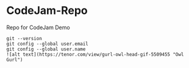 # CodeJam-Repo
Repo for CodeJam Demo
```git
git --version
git config --global user.email
git config --global user.name
![alt text](https://tenor.com/view/gurl-owl-head-gif-5509455 "Owl Gurl")

